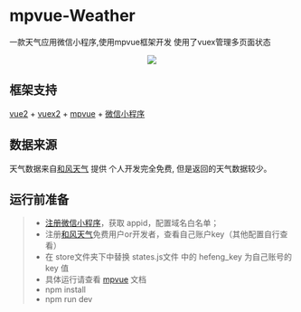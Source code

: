 # mpvue-Weather
一款天气应用微信小程序,使用mpvue框架开发 使用了vuex管理多页面状态
<p align='center'>
    <img src='http://p949rmsaf.bkt.clouddn.com/mpvue_logo.jpg'>
</p>

## 框架支持
 [vue2](https://cn.vuejs.org/v2/guide/) + 
 [vuex2](https://vuex.vuejs.org/zh/guide/) + 
 [mpvue](http://mpvue.com/) + 
 [微信小程序](https://developers.weixin.qq.com/miniprogram/dev/)
 
## 数据来源
天气数据来自[和风天气](http://www.heweather.com/) 提供 个人开发完全免费, 但是返回的天气数据较少。

## 运行前准备
> * [注册微信小程序](https://mp.weixin.qq.com/wxopen/waregister?action=step1)，获取 appid，配置域名白名单；
> * 注册[和风天气](https://console.heweather.com/register)免费用户or开发者，查看自己账户key（其他配置自行查看）
> * 在 store文件夹下中替换 states.js文件 中的 hefeng_key 为自己账号的 key 值
> * 具体运行请查看 [mpvue](http://mpvue.com/) 文档
> * npm install
> * npm run dev

